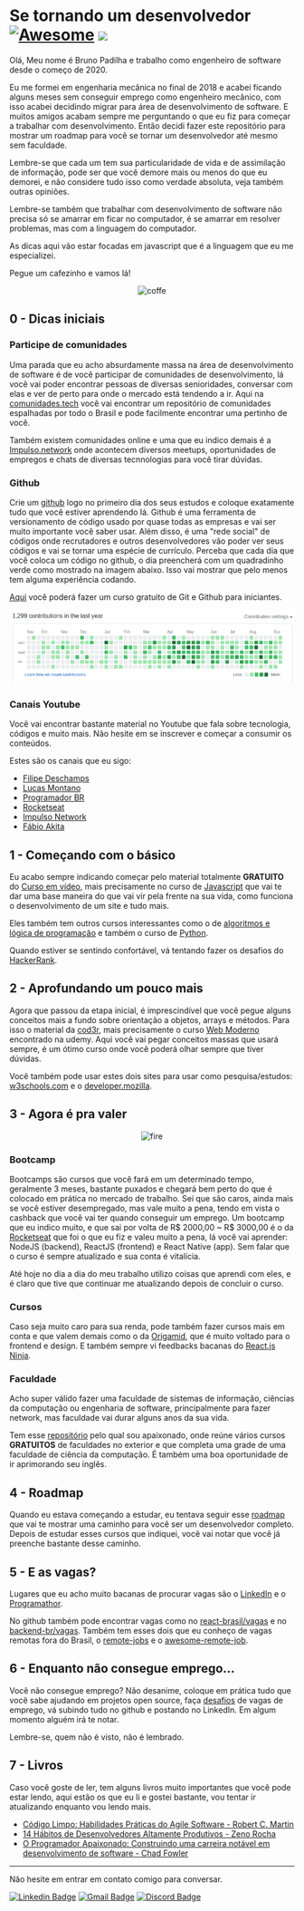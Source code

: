 # Se tornando um desenvolvedor [![Awesome](https://cdn.rawgit.com/sindresorhus/awesome/d7305f38d29fed78fa85652e3a63e154dd8e8829/media/badge.svg)](https://github.com/sindresorhus/awesome#readme) [![](https://img.shields.io/twitter/follow/brpadilha.svg?style=social)](https://twitter.com/intent/follow?screen_name=brpadilha)



Olá, Meu nome é Bruno Padilha e trabalho como engenheiro de software desde o começo de 2020.

Eu me formei em engenharia mecânica no final de 2018 e acabei ficando alguns meses sem conseguir emprego como engenheiro mecânico, com isso
acabei decidindo migrar para área de desenvolvimento de software. E muitos amigos acabam sempre me perguntando o que eu
fiz para começar a trabalhar com desenvolvimento.
Então decidi fazer este repositório para mostrar um roadmap para você se tornar um desenvolvedor até mesmo sem faculdade.

Lembre-se que cada um tem sua particularidade de vida e de assimilação de informação, pode ser que você demore mais ou menos do que eu demorei, e não considere tudo isso como verdade absoluta, veja também outras opiniões.

Lembre-se também que trabalhar com desenvolvimento de software não precisa só se amarrar em ficar no computador, é se amarrar em resolver problemas, mas com a linguagem do computador.

As dicas aqui vão estar focadas em javascript que é a linguagem que eu me especializei.

Pegue um cafezinho e vamos lá!

<center>

![coffe](https://media2.giphy.com/avatars/good-morning/mBgOAyM6ww8i.gif)

</center>

## 0 - Dicas iniciais

### Participe de comunidades

Uma parada que eu acho absurdamente massa na área de desenvolvimento de software
é de você participar de comunidades de desenvolvimento, lá você
vai poder encontrar pessoas de diversas senioridades, conversar com elas e ver de perto para onde o mercado está tendendo a ir.
Aqui na [comunidades.tech](https://comunidades.tech/) você vai encontrar um repositório de comunidades espalhadas por todo o Brasil e pode facilmente encontrar uma pertinho de você.

Também existem comunidades online e uma que eu indico demais é a [Impulso.network](https://impulser.me/Uexw0m) onde acontecem diversos meetups,
oportunidades de empregos e chats de diversas tecnnologias para você tirar dúvidas.

### Github

Crie um [github](https://github.com) logo no primeiro dia dos seus estudos e coloque exatamente tudo que você estiver aprendendo lá. Github é uma ferramenta de versionamento de código usado por quase todas as empresas e vai ser muito importante você saber usar.
Além disso, é uma "rede social" de códigos onde recrutadores e outros desenvolvedores vão poder ver seus códigos e vai se tornar uma espécie de currículo. Perceba que cada dia que você coloca um código no github,
o dia preencherá com um quadradinho verde como mostrado na imagem abaixo. Isso vai mostrar que pelo menos tem alguma experiência codando.

[Aqui](https://www.udemy.com/course/git-e-github-para-iniciantes/) você poderá fazer um curso gratuito de Git e Github para iniciantes.

![github-contribuitions](assets/github-contributions.png)

### Canais Youtube

Você vai encontrar bastante material no Youtube que fala sobre tecnologia, códigos e muito mais. Não hesite em se inscrever e começar a consumir os conteúdos.

Estes são os canais que eu sigo:

- [Filipe Deschamps](https://www.youtube.com/channel/UCU5JicSrEM5A63jkJ2QvGYw)
- [Lucas Montano](https://www.youtube.com/channel/UCyHOBY6IDZF9zOKJPou2Rgg)
- [Programador BR](https://www.youtube.com/channel/UCrdgeUeCll2QKmqmihIgKBQ)
- [Rocketseat](https://www.youtube.com/channel/UCSfwM5u0Kce6Cce8_S72olg)
- [Impulso Network](https://www.youtube.com/channel/UChfPxID6Mi1GL3-o4ede6Ew)
- [Fábio Akita](https://www.youtube.com/user/AkitaOnRails)

## 1 - Começando com o básico

Eu acabo sempre indicando começar pelo material totalmente **GRATUITO** do [Curso em vídeo](https://www.youtube.com/user/cursosemvideo), mais precisamente no curso de [Javascript](https://www.youtube.com/playlist?list=PLHz_AreHm4dlsK3Nr9GVvXCbpQyHQl1o1) que vai te dar uma base
maneira do que vai vir pela frente na sua vida, como funciona o desenvolvimento de um site e tudo mais.

Eles também tem outros cursos interessantes como o de [algoritmos e lógica de programação](https://www.youtube.com/watch?v=8mei6uVttho&list=PLtcmVcOuK65yUfMiVHiNCmKaAk3n333d9&ab_channel=CursoemV%C3%ADdeo) e também o curso de
[Python](https://www.youtube.com/watch?v=S9uPNppGsGo&list=PLvE-ZAFRgX8hnECDn1v9HNTI71veL3oW0).

Quando estiver se sentindo confortável, vá tentando fazer os desafios do [HackerRank](https://www.hackerrank.com/dashboard).

## 2 - Aprofundando um pouco mais

Agora que passou da etapa inicial, é imprescindível que você pegue alguns conceitos
mais a fundo sobre orientação a objetos, arrays e métodos. Para isso o material da [cod3r](https://www.cod3r.com.br/), mais precisamente o curso [Web Moderno](https://www.udemy.com/course/curso-web/) encontrado
na udemy. Aqui você vai pegar conceitos massas que usará sempre, é um ótimo
curso onde você poderá olhar sempre que tiver dúvidas.

Você também pode usar estes dois sites para usar como pesquisa/estudos: [w3schools.com](https://www.w3schools.com/) e o [developer.mozilla](https://developer.mozilla.org/pt-BR/docs/Web).

## 3 - Agora é pra valer

<center>

![fire](https://media1.giphy.com/media/13HgwGsXF0aiGY/giphy.gif)

</center>

### Bootcamp

Bootcamps são cursos que você fará em um determinado tempo, geralmente 3 meses, bastante puxados e chegará bem perto do que é colocado em prática no mercado de trabalho.
Sei que são caros, ainda mais se você estiver desempregado, mas vale muito a pena, tendo em vista o cashback que você vai ter quando conseguir um emprego.
Um bootcamp que eu indico muito, e que sai por volta de R$ 2000,00 ~ R$ 3000,00 é o da [Rocketseat](https://rocketseat.com.br/) que foi o que eu fiz e valeu muito a pena, lá você vai aprender: NodeJS (backend), ReactJS (frontend) e React Native (app).
Sem falar que o curso é sempre atualizado e sua conta é vitalícia.

Até hoje no dia a dia do meu trabalho utilizo coisas que aprendi com eles, e é claro que tive que continuar me atualizando depois de concluir o curso.

### Cursos

Caso seja muito caro para sua renda, pode também fazer cursos mais em conta e que valem demais como o da [Origamid](https://www.origamid.com/), que é muito voltado para o frontend e design.
E também sempre vi feedbacks bacanas do [React.js Ninja](https://www.udemy.com/course/curso-reactjs-ninja/?src=sac&kw=react).

### Faculdade

Acho super válido fazer uma faculdade de sistemas de informação, ciências da computação ou engenharia de software,
principalmente para fazer network, mas faculdade vai durar alguns anos da sua vida.

Tem esse [repositório](https://github.com/ossu/computer-science) pelo qual sou apaixonado, onde reúne vários cursos **GRATUITOS** de faculdades no exterior e que completa uma
grade de uma faculdade de
ciência da computação. É também uma boa oportunidade de ir aprimorando seu inglês.

## 4 - Roadmap

Quando eu estava começando a estudar, eu tentava seguir esse [roadmap](https://github.com/kamranahmedse/developer-roadmap) que vai te mostrar uma
caminho para você ser um desenvolvedor completo.
Depois de estudar esses cursos que indiquei, você vai notar que você já preenche bastante desse caminho.

## 5 - E as vagas?

Lugares que eu acho muito bacanas de procurar vagas são o [LinkedIn](https://www.linkedin.com/) e o [Programathor](https://programathor.com.br/jobs).

No github também pode encontrar vagas como no [react-brasil/vagas](https://github.com/react-brasil/vagas) e no [backend-br/vagas](https://github.com/backend-br/vagas/issues).
Também tem esses dois que eu conheço de vagas remotas fora do Brasil, o [remote-jobs](https://github.com/remoteintech/remote-jobs) e o [awesome-remote-job](https://github.com/lukasz-madon/awesome-remote-job).

## 6 - Enquanto não consegue emprego...

Você não consegue emprego? Não desanime, coloque em prática tudo que você sabe ajudando em projetos open source, faça [desafios](https://github.com/felipefialho/frontend-challenges) de vagas de emprego, vá subindo tudo no github
e postando no LinkedIn. Em algum momento alguém irá te notar.

Lembre-se, quem não é visto, não é lembrado.

## 7 - Livros

Caso você goste de ler, tem alguns livros muito importantes que você pode estar lendo, aqui estão os que eu li e gostei bastante, vou tentar ir atualizando enquanto vou lendo mais.

- [Código Limpo: Habilidades Práticas do Agile Software - Robert C. Martin](https://www.amazon.com.br/C%C3%B3digo-Limpo-Robert-C-Martin-ebook/dp/B085Q2K632/ref=sr_1_2?adgrpid=80165353086&dchild=1&gclid=EAIaIQobChMI8OKZ98X16wIVVYCRCh0J_w77EAAYASAAEgLpsvD_BwE&hvadid=426015457136&hvdev=c&hvlocphy=1001648&hvnetw=g&hvqmt=e&hvrand=2382991453628909219&hvtargid=kwd-468856013035&hydadcr=5622_11235117&keywords=c%C3%B3digo+limpo&qid=1600529751&sr=8-2&tag=hydrbrgk-20)
- [14 Hábitos de Desenvolvedores Altamente Produtivos - Zeno Rocha](https://www.amazon.com.br/14-H%C3%A1bitos-Desenvolvedores-Altamente-Produtivos-ebook/dp/B08BF7PZZX/ref=sr_1_1?__mk_pt_BR=%C3%85M%C3%85%C5%BD%C3%95%C3%91&dchild=1&keywords=14+dicas+desenvolvedor&qid=1600529797&sr=8-1)
- [O Programador Apaixonado: Construindo uma carreira notável em desenvolvimento de software - Chad Fowler](https://www.amazon.com.br/Programador-Apaixonado-Construindo-carreira-desenvolvimento-ebook/dp/B00VAAM7LE/ref=sr_1_6?__mk_pt_BR=%C3%85M%C3%85%C5%BD%C3%95%C3%91&dchild=1&keywords=Desenvolvedor+apaixonado&qid=1600529856&sr=8-6)

---

Não hesite em entrar em contato comigo para conversar.

[![Linkedin Badge](https://img.shields.io/badge/-BrunoPadilha-blue?style=flat-square&logo=Linkedin&logoColor=white&link=https://www.linkedin.com/in/brpadilha/)](https://www.linkedin.com/in/brpadilha/)
[![Gmail Badge](https://img.shields.io/badge/-brpadilha.dev@gmail.com-c14438?style=flat-square&logo=Gmail&logoColor=white&link=mailto:brpadilha.dev@gmail.com)](mailto:brpadilha.dev@gmail.com)
[![Discord Badge](https://img.shields.io/badge/-brpadilha%234062-7289DA?style=flat-square&logo=discord&logoColor=white&link=https://discord.com/)](https://discord.com/)
